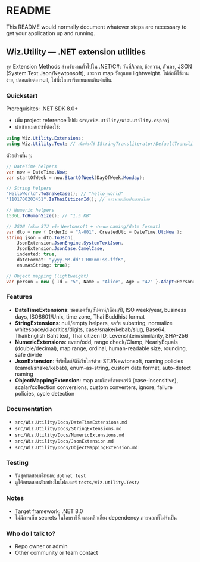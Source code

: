 # README #

This README would normally document whatever steps are necessary to get your application up and running.

## Wiz.Utility — .NET extension utilities

ชุด Extension Methods สำหรับงานทั่วไปใน .NET/C#: วันที่/เวลา, ข้อความ, ตัวเลข, JSON (System.Text.Json/Newtonsoft), และการ map วัตถุแบบ lightweight. โฟกัสที่ใช้งานง่าย, ปลอดภัยต่อ null, ไม่พึ่งไลบรารีภายนอกเกินจำเป็น.

### Quickstart
Prerequisites: .NET SDK 8.0+

- เพิ่ม project reference ไปยัง `src/Wiz.Utility/Wiz.Utility.csproj`
- นำเข้าเนมสเปซที่ต้องใช้:

```csharp
using Wiz.Utility.Extensions;
using Wiz.Utility.Text; // เมื่อต้องใช้ IStringTransliterator/DefaultTransliterator
```

ตัวอย่างสั้น ๆ:

```csharp
// DateTime helpers
var now = DateTime.Now;
var startOfWeek = now.StartOfWeek(DayOfWeek.Monday);

// String helpers
"HelloWorld".ToSnakeCase(); // "hello_world"
"1101700203451".IsThaiCitizenId(); // ตรวจเลขบัตรประชาชนไทย

// Numeric helpers
1536L.ToHumanSize(); // "1.5 KB"

// JSON (เลือก STJ หรือ Newtonsoft + กำหนด naming/date format)
var dto = new { OrderId = "A-001", CreatedUtc = DateTime.UtcNow };
string json = dto.ToJson(
    JsonExtension.JsonEngine.SystemTextJson,
    JsonExtension.JsonCase.CamelCase,
    indented: true,
    dateFormat: "yyyy-MM-dd'T'HH:mm:ss.fffK",
    enumAsString: true);

// Object mapping (lightweight)
var person = new { Id = "5", Name = "Alice", Age = "42" }.Adapt<Person>();
```

### Features
- __DateTimeExtensions__: ขอบเขตวัน/สัปดาห์/เดือน/ปี, ISO week/year, business days, ISO8601/Unix, time zone, Thai Buddhist format
- __StringExtensions__: null/empty helpers, safe substring, normalize whitespace/diacritics/digits, case/snake/kebab/slug, Base64, Thai/English Baht text, Thai citizen ID, Levenshtein/similarity, SHA-256
- __NumericExtensions__: even/odd, range check/Clamp, NearlyEquals (double/decimal), map range, ordinal, human-readable size, rounding, safe divide
- __JsonExtension__: ซีเรียไลซ์/ดีซีเรียไลซ์ด้วย STJ/Newtonsoft, naming policies (camel/snake/kebab), enum-as-string, custom date format, auto-detect naming
- __ObjectMappingExtension__: map ตามชื่อพร็อพเพอร์ตี (case-insensitive), scalar/collection conversions, custom converters, ignore, failure policies, cycle detection

### Documentation
- `src/Wiz.Utility/Docs/DateTimeExtensions.md`
- `src/Wiz.Utility/Docs/StringExtensions.md`
- `src/Wiz.Utility/Docs/NumericExtensions.md`
- `src/Wiz.Utility/Docs/JsonExtension.md`
- `src/Wiz.Utility/Docs/ObjectMappingExtension.md`

### Testing
- รันชุดทดสอบทั้งหมด: `dotnet test`
- ดูโค้ดทดสอบตัวอย่างในโฟลเดอร์ `tests/Wiz.Utility.Test/`

### Notes
- Target framework: .NET 8.0
- ไม่มีการเก็บ secrets ในไลบรารีนี้ และหลีกเลี่ยง dependency ภายนอกที่ไม่จำเป็น

### Who do I talk to? ###

* Repo owner or admin
* Other community or team contact